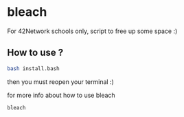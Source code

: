 # bleach
For 42Network schools only, script to free up some space :)

## How to use ?
```bash
bash install.bash
```

then you must reopen your terminal :)

for more info about how to use bleach
```bash
bleach
```

